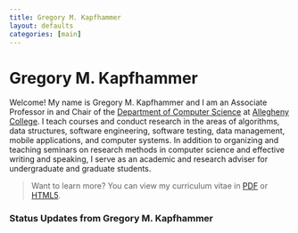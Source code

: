 ```yaml
---
title: Gregory M. Kapfhammer
layout: defaults
categories: [main]
---
```


# Gregory M. Kapfhammer

Welcome! My name is Gregory M. Kapfhammer and I am an Associate Professor in and Chair of the [Department of
Computer Science](http://www.cs.allegheny.edu) at [Allegheny College](http://www.allegheny.edu). I teach courses and
conduct research in the areas of algorithms, data structures, software engineering, software testing, data management,
mobile applications, and computer systems.  In addition to organizing and teaching seminars on research methods in
computer science and effective writing and speaking, I serve as an academic and research adviser for undergraduate and
graduate students.

> Want to learn more? You can view my curriculum vitae in
> <a target="_blank" href = "{{site.baseurl}}cv/curriculum_vitae_kapfhammer.pdf">PDF</a> or <a target="_blank" href = "{{site.baseurl}}cv/curriculum_vitae_kapfhammer.html">HTML5</a>.

### Status Updates from Gregory M. Kapfhammer

<div id="tw-gkapfham">
</div>
